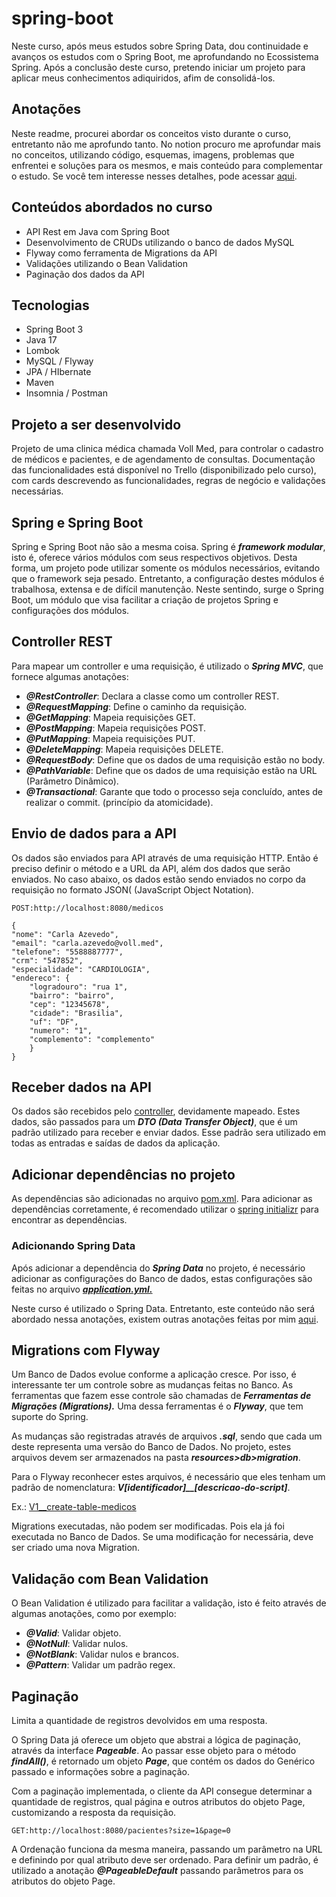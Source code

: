 ﻿# spring-boot
Neste curso, após meus estudos sobre Spring Data, dou continuidade e avanços os estudos com o Spring Boot, me aprofundando no Ecossistema Spring. Após a conclusão deste curso, pretendo iniciar um projeto para aplicar meus conhecimentos adiquiridos, afim de consolidá-los.

## Anotações
Neste readme, procurei abordar os conceitos visto durante o curso, entretanto não me aprofundo tanto. No notion procuro me aprofundar mais no conceitos, utilizando código, esquemas, imagens, problemas que enfrentei e soluções para os mesmos, e mais conteúdo para complementar o estudo. Se você tem interesse nesses detalhes, pode acessar [aqui](https://repeated-cobbler-d1a.notion.site/Spring-boot-1c3e8bd11a144d2794ca5e5384a801cd).

 ## Conteúdos abordados no curso
 - API Rest em Java com Spring Boot
 - Desenvolvimento de CRUDs utilizando o banco de dados MySQL
 - Flyway como ferramenta de Migrations da API
 - Validações utilizando o Bean Validation
 - Paginação dos dados da API
 
 ## Tecnologias
- Spring Boot 3
- Java 17
- Lombok
- MySQL / Flyway
- JPA / HIbernate
- Maven
- Insomnia / Postman

## Projeto a ser desenvolvido
Projeto de uma clinica médica chamada Voll Med, para controlar o cadastro de médicos e pacientes, e de agendamento de consultas.
Documentação das funcionalidades está disponível no Trello (disponibilizado pelo curso), com cards descrevendo as funcionalidades, regras de negócio e validações necessárias.

## Spring e Spring Boot
Spring e Spring Boot não são a mesma coisa. Spring é ***framework modular***, isto é, oferece vários módulos com seus respectivos objetivos. Desta forma, um projeto pode utilizar somente os módulos necessários, evitando que o framework seja pesado.
Entretanto, a configuração destes módulos é trabalhosa, extensa e de difícil manutenção. Neste sentindo, surge o Spring Boot, um módulo que visa facilitar a criação de projetos Spring e configurações dos módulos.

## Controller REST
Para mapear um controller e uma requisição, é utilizado o ***Spring MVC***, que fornece algumas anotações:
- ***@RestController***: Declara a classe como um controller REST.
- ***@RequestMapping***: Define o caminho da requisição.
- ***@GetMapping***: Mapeia requisições GET.
- ***@PostMapping***: Mapeia requisições POST.
- ***@PutMapping***: Mapeia requisições PUT.
- ***@DeleteMapping***: Mapeia requisições DELETE.
- ***@RequestBody***: Define que os dados de uma requisição estão no body.
- ***@PathVariable***: Define que os dados de uma requisição estão na URL (Parâmetro Dinâmico). 
- ***@Transactional***: Garante que todo o processo seja concluído, antes de realizar o commit. (princípio da atomicidade).

## Envio de dados para a API
Os dados são enviados para API através de uma requisição HTTP. Então é preciso definir o método e a URL da API, além dos dados que serão enviados. No caso abaixo, os dados estão sendo enviados no corpo da requisição no formato JSON( (JavaScript Object Notation).

`POST:http://localhost:8080/medicos`

```
{
"nome": "Carla Azevedo",
"email": "carla.azevedo@voll.med",
"telefone": "5588887777",
"crm": "547852",
"especialidade": "CARDIOLOGIA",
"endereco": {
    "logradouro": "rua 1",
    "bairro": "bairro",
    "cep": "12345678",
    "cidade": "Brasilia",
    "uf": "DF",
    "numero": "1",
    "complemento": "complemento"
    }
}
```

## Receber dados na API
Os dados são recebidos pelo [controller](https://github.com/FernandesPixel/spring-boot/tree/main/src/main/java/med/voll/api/controller), devidamente mapeado. Estes dados, são passados para um ***DTO (Data Transfer Object)***, que é um padrão utilizado para receber e enviar dados. Esse padrão sera utilizado em todas as entradas e saídas de dados da aplicação.

## Adicionar dependências no projeto
As dependências são adicionadas no arquivo [pom.xml](https://github.com/FernandesPixel/spring-boot/blob/main/pom.xml). Para adicionar as dependências corretamente, é recomendado utilizar o [spring initializr](https://start.spring.io/) para encontrar as dependências.
### Adicionando Spring Data
Após adicionar a dependência do ***Spring Data*** no projeto, é necessário adicionar as configurações do Banco de dados, estas configurações são feitas no arquivo [***application.yml.***](https://github.com/FernandesPixel/spring-boot/blob/main/src/main/resources/application.yml) 

Neste curso é utilizado o Spring Data. Entretanto, este conteúdo não será abordado nessa anotações, existem outras anotações feitas por mim [aqui](https://github.com/FernandesPixel/spring-data).

## Migrations com Flyway
Um Banco de Dados evolue conforme a aplicação cresce. Por isso, é interessante ter um  controle sobre as mudanças feitas no Banco. As ferramentas que fazem esse controle são chamadas de ***Ferramentas de Migrações (Migrations).*** Uma dessa ferramentas é o ***Flyway***, que tem suporte do Spring.

As mudanças são registradas através de arquivos ***.sql***, sendo que cada um deste representa uma versão do Banco de Dados. No projeto, estes arquivos devem ser armazenados na pasta ***resources>db>migration***.

Para o Flyway reconhecer estes arquivos, é necessário que eles tenham um padrão de nomenclatura: ***V[identificador]__[descricao-do-script]***.

Ex.: [V1__create-table-medicos](https://github.com/FernandesPixel/spring-boot/blob/main/src/main/resources/db/migration/V1__create-table-medicos.sql)

Migrations executadas, não podem ser modificadas. Pois ela já foi executada no Banco de Dados. Se uma modificação for necessária, deve ser criado uma nova Migration.

## Validação com Bean Validation
O Bean Validation é utilizado para facilitar a validação, isto é feito através de algumas anotações, como por exemplo:
- ***@Valid***: Validar objeto.
- ***@NotNull***: Validar nulos.
- ***@NotBlank***: Validar nulos e brancos.
- ***@Pattern***: Validar um padrão regex.

## Paginação
Limita a quantidade de registros devolvidos em uma resposta.

O Spring Data já oferece um objeto que abstrai a lógica de paginação, através da interface ***Pageable***. Ao passar esse objeto para o método ***findAll()***, é retornado um objeto ***Page***, que contém os dados do Genérico passado e informações sobre a paginação.

Com a paginação implementada, o cliente da API consegue determinar a quantidade de registros, qual página e outros atributos do objeto Page, customizando a resposta da requisição.

`GET:http://localhost:8080/pacientes?size=1&page=0`

A Ordenação funciona da mesma maneira, passando um parâmetro na URL e definindo por qual atributo deve ser ordenado. Para definir um padrão, é utilizado a anotação ***@PageableDefault*** passando parâmetros para os atributos do objeto Page.
